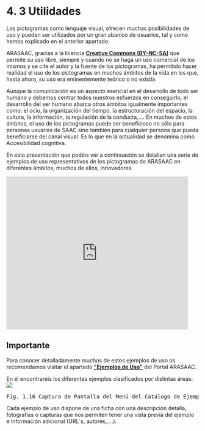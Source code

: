
# 4. 3 Utilidades

Los pictogramas como lenguaje visual, ofrecen muchas posibilidades de uso y pueden ser utilizados por un gran abanico de usuarios, tal y como hemos explicado en el anterior apartado.

ARASAAC, gracias a la licencia [**Creative Commons (BY-NC-SA)**](http://creativecommons.org/licenses/by-nc-sa/3.0/es/) que permite su uso libre, siempre y cuando no se haga un uso comercial de los mismos y se cite el autor y la fuente de los pictogramas, ha permitido hacer realidad el uso de los pictogramas en muchos ámbitos de la vida en los que, hasta ahora, su uso era eminentemente teórico o no existía.

Aunque la comunicación es un aspecto esencial en el desarrollo de todo ser humano y debemos centrar todos nuestros esfuerzos en conseguirlo, el desarrollo del ser humano abarca otros ámbitos igualmente importantes como: el ocio, la organización del tiempo, la estructuración del espacio, la cultura, la información, la regulación de la conducta,.... En muchos de estos ámbitos, el uso de los pictogramas puede ser beneficioso no sólo para personas usuarias de SAAC sino también para cualquier persona que pueda beneficiarse del canal visual. Es lo que en la actualidad se denomina como Accesibilidad cognitiva.

En esta presentación que podéis ver a continuación se detallan una serie de ejemplos de uso representativos de los pictogramas de ARASAAC en diferentes ámbitos, muchos de ellos, innovadores.&nbsp;

<iframe src="http://www.slideshare.net/slideshow/embed_code/26947303" frameborder="0" marginwidth="0" marginheight="0" scrolling="no" width="476" height="400"></iframe>

## Importante

Para conocer detalladamente muchos de estos ejemplos de uso os recomendamos visitar el apartado [**"Ejemplos de Uso"**](http://arasaac.org/ejemplos_uso.php) del Portal ARASAAC.

En él encontrareis los diferentes ejemplos clasificados por distintas áreas:
![](https://lh5.googleusercontent.com/-IyyfC7o3cHs/UlLz7z9OY7I/AAAAAAAABT4/DVgcw40aGt8/w868-h307-no/Ejemplos+_uso_1.png)
<td style="text-align: center;"><pre>Fig. 1.16 Captura de Pantalla del Men&uacute; del Catálogo de Ejemplos de Uso</pre></td>

Cada ejemplo de uso dispone de una ficha con una descripción detalla, fotografías o capturas que nos permiten tener una vista previa del ejemplo e información adicional (URL&acute;s, autores,....).

